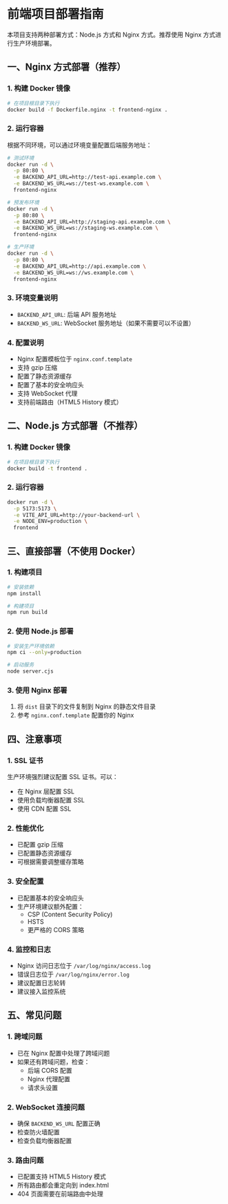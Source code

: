 # 前端项目部署指南

本项目支持两种部署方式：Node.js 方式和 Nginx 方式。推荐使用 Nginx 方式进行生产环境部署。

## 一、Nginx 方式部署（推荐）

### 1. 构建 Docker 镜像
```bash
# 在项目根目录下执行
docker build -f Dockerfile.nginx -t frontend-nginx .
```

### 2. 运行容器
根据不同环境，可以通过环境变量配置后端服务地址：

```bash
# 测试环境
docker run -d \
  -p 80:80 \
  -e BACKEND_API_URL=http://test-api.example.com \
  -e BACKEND_WS_URL=ws://test-ws.example.com \
  frontend-nginx

# 预发布环境
docker run -d \
  -p 80:80 \
  -e BACKEND_API_URL=http://staging-api.example.com \
  -e BACKEND_WS_URL=ws://staging-ws.example.com \
  frontend-nginx

# 生产环境
docker run -d \
  -p 80:80 \
  -e BACKEND_API_URL=http://api.example.com \
  -e BACKEND_WS_URL=ws://ws.example.com \
  frontend-nginx
```

### 3. 环境变量说明
- `BACKEND_API_URL`: 后端 API 服务地址
- `BACKEND_WS_URL`: WebSocket 服务地址（如果不需要可以不设置）

### 4. 配置说明
- Nginx 配置模板位于 `nginx.conf.template`
- 支持 gzip 压缩
- 配置了静态资源缓存
- 配置了基本的安全响应头
- 支持 WebSocket 代理
- 支持前端路由（HTML5 History 模式）

## 二、Node.js 方式部署（不推荐）

### 1. 构建 Docker 镜像
```bash
# 在项目根目录下执行
docker build -t frontend .
```

### 2. 运行容器
```bash
docker run -d \
  -p 5173:5173 \
  -e VITE_API_URL=http://your-backend-url \
  -e NODE_ENV=production \
  frontend
```

## 三、直接部署（不使用 Docker）

### 1. 构建项目
```bash
# 安装依赖
npm install

# 构建项目
npm run build
```

### 2. 使用 Node.js 部署
```bash
# 安装生产环境依赖
npm ci --only=production

# 启动服务
node server.cjs
```

### 3. 使用 Nginx 部署
1. 将 `dist` 目录下的文件复制到 Nginx 的静态文件目录
2. 参考 `nginx.conf.template` 配置你的 Nginx

## 四、注意事项

### 1. SSL 证书
生产环境强烈建议配置 SSL 证书。可以：
- 在 Nginx 层配置 SSL
- 使用负载均衡器配置 SSL
- 使用 CDN 配置 SSL

### 2. 性能优化
- 已配置 gzip 压缩
- 已配置静态资源缓存
- 可根据需要调整缓存策略

### 3. 安全配置
- 已配置基本的安全响应头
- 生产环境建议额外配置：
  - CSP (Content Security Policy)
  - HSTS
  - 更严格的 CORS 策略

### 4. 监控和日志
- Nginx 访问日志位于 `/var/log/nginx/access.log`
- 错误日志位于 `/var/log/nginx/error.log`
- 建议配置日志轮转
- 建议接入监控系统

## 五、常见问题

### 1. 跨域问题
- 已在 Nginx 配置中处理了跨域问题
- 如果还有跨域问题，检查：
  - 后端 CORS 配置
  - Nginx 代理配置
  - 请求头设置

### 2. WebSocket 连接问题
- 确保 `BACKEND_WS_URL` 配置正确
- 检查防火墙配置
- 检查负载均衡器配置

### 3. 路由问题
- 已配置支持 HTML5 History 模式
- 所有路由都会重定向到 index.html
- 404 页面需要在前端路由中处理 